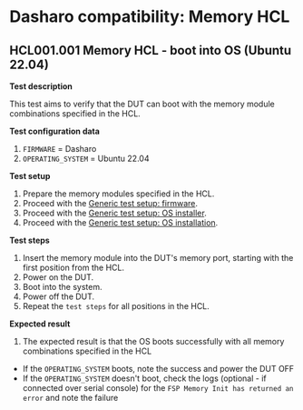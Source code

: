 # Dasharo compatibility: Memory HCL

## HCL001.001 Memory HCL - boot into OS (Ubuntu 22.04)

**Test description**

This test aims to verify that the DUT can boot with the memory
module combinations specified in the HCL.

**Test configuration data**

1. `FIRMWARE` = Dasharo
1. `OPERATING_SYSTEM` = Ubuntu 22.04

**Test setup**

1. Prepare the memory modules specified in the HCL.
1. Proceed with the
    [Generic test setup: firmware](../../generic-test-setup/#firmware).
1. Proceed with the
    [Generic test setup: OS installer](../../generic-test-setup/#os-installer).
1. Proceed with the
    [Generic test setup: OS installation](../../generic-test-setup/#os-installation).

**Test steps**

1. Insert the memory module into the DUT's memory port, starting with the first
    position from the HCL.
1. Power on the DUT.
1. Boot into the system.
1. Power off the DUT.
1. Repeat the `test steps` for all positions in the HCL.

**Expected result**

1. The expected result is that the OS boots successfully with all memory
   combinations specified in the HCL
* If the `OPERATING_SYSTEM` boots, note the success and power the DUT OFF
* If the `OPERATING_SYSTEM` doesn't boot, check the logs (optional - if
    connected over serial console) for the
    `FSP Memory Init has returned an error` and note the failure
